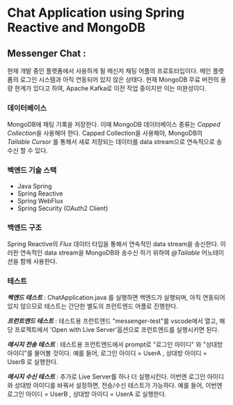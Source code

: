 # Chat Application using Spring Reactive and MongoDB


## Messenger Chat : 
현재 개발 중인 플랫폼에서 사용하게 될 메신저 채팅 어플의 프로토타입이다.
메인 플랫폼의 로그인 시스템과 아직 연동되어 있지 않은 상태다.
현재 MongoDB 무료 버전의 용량 한계가 있다고 하여, Apache Kafka로 이전 작업 중이지만 이는 미완성이다.

### 데이터베이스
MongoDB에 채팅 기록을 저장한다.
이때 MongoDB 데이터베이스 종류는 *Capped Collection*을 사용해야 한다.
Capped Collection을 사용해야, MongoDB의 *Tailable Cursor* 를 통해서
새로 저장되는 데이터를 data stream으로 연속적으로 송수신 할 수 있다.

### 벡엔드 기술 스택
- Java Spring
- Spring Reactive
- Spring WebFlux
- Spring Security (OAuth2 Client)

### 백엔드 구조
Spring Reactive의 *Flux* 데이터 타입을 통해서 연속적인 data stream을 송신한다.
이러한 연속적인 data stream을 MongoDB와 송수신 하기 위하여 *@Tailable* 어노테이션을 함께 사용한다.

### 테스트

***벡엔드 테스트*** : ChatApplication.java 를 실행하면 백엔드가 실행되며, 아직 연동되어 있지 않으므로
테스트는 간단한 별도의 프런트엔드 어플로 진행한다.

***프런트엔드 테스트*** : 테스트용 프런트엔드 "messenger-test"를 vscode에서 열고,
해당 프로젝트에서 'Open with Live Server'옵션으로 프런트엔드를 실행시키면 된다.

***메시지 전송 테스트*** : 테스트용 프런트엔드에서 prompt로 "로그인 아이디" 와 "상대방 아이디"를 물어볼 것이다.
예를 들어, 로그인 아이디 = UserA , 상대방 아이디 = UserB 로 실행한다.

***메시지 수신 테스트*** : 추가로 Live Server를 하나 더 실행시킨다.
이번엔 로그인 아이디와 상대방 아이디를 바꿔서 설정하면, 전송/수신 테스트가 가능하다.
예를 들어, 이번엔 로그인 아이디 = UserB , 상대방 아이디 = UserA 로 실행한다.
